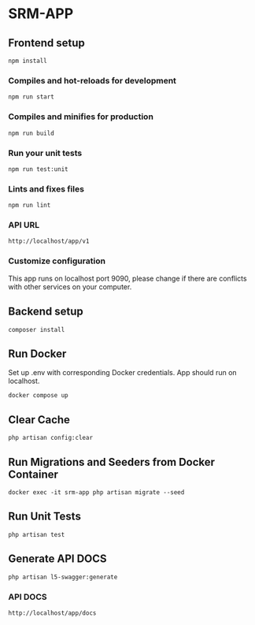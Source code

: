 # SRM-APP

## Frontend setup
```
npm install
```

### Compiles and hot-reloads for development
```
npm run start
```

### Compiles and minifies for production
```
npm run build
```

### Run your unit tests
```
npm run test:unit
```

### Lints and fixes files
```
npm run lint
```

### API URL
```
http://localhost/app/v1
```

### Customize configuration
This app runs on localhost port 9090, please change if there are conflicts with other services on your computer.





## Backend setup
```
composer install
```

## Run Docker
Set up .env with corresponding Docker credentials. App should run on localhost.
```
docker compose up
```

## Clear Cache
```
php artisan config:clear
```

## Run Migrations and Seeders from Docker Container
```
docker exec -it srm-app php artisan migrate --seed
```

## Run Unit Tests
```
php artisan test
```

## Generate API DOCS
```
php artisan l5-swagger:generate
```

### API DOCS
```
http://localhost/app/docs
```
